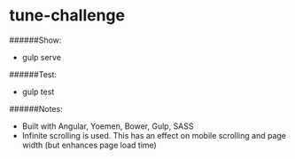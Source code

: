 # tune-challenge

######Show: 
* gulp serve 

######Test: 
* gulp test

######Notes:
* Built with Angular, Yoemen, Bower, Gulp, SASS
* Infinite scrolling is used. This has an effect on mobile scrolling and page width (but enhances page load time)
